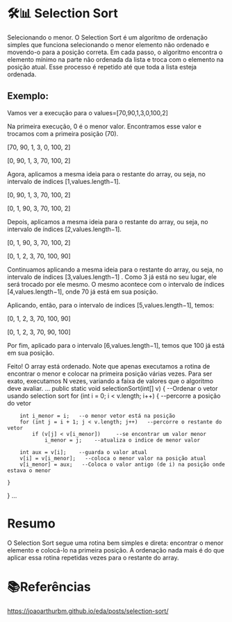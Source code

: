 # 🛠️📊 Selection Sort #


Selecionando o menor.
O Selection Sort é um algoritmo de ordenação simples que funciona selecionando o menor elemento não ordenado e movendo-o para a posição correta. Em cada passo, o algoritmo encontra o elemento mínimo na parte não ordenada da lista e troca com o elemento na posição atual. Esse processo é repetido até que toda a lista esteja ordenada.


## Exemplo:

 Vamos ver a execução para o values=[70,90,1,3,0,100,2]

Na primeira execução, 0 é o menor valor. Encontramos esse valor e trocamos com a primeira posição (70).

[70, 90, 1, 3, 0, 100, 2]

[0, 90, 1, 3, 70, 100, 2]

Agora, aplicamos a mesma ideia para o restante do array, ou seja, no intervalo de índices [1,values.length−1].

[0, 90, 1, 3, 70, 100, 2]

[0, 1, 90, 3, 70, 100, 2]

Depois, aplicamos a mesma ideia para o restante do array, ou seja, no intervalo de índices [2,values.length−1].

[0, 1, 90, 3, 70, 100, 2]

[0, 1, 2, 3, 70, 100, 90]

Continuamos aplicando a mesma ideia para o restante do array, ou seja, no intervalo de índices [3,values.length−1]
. Como 3 já está no seu lugar, ele será trocado por ele mesmo. O mesmo acontece com o intervalo de índices [4,values.length−1], onde 70 já está em sua posição.

Aplicando, então, para o intervalo de índices [5,values.length−1], temos:

[0, 1, 2, 3, 70, 100, 90]

[0, 1, 2, 3, 70, 90, 100]

Por fim, aplicado para o intervalo [6,values.length−1], temos que 100 já está em sua posição.

Feito! O array está ordenado. Note que apenas executamos a rotina de encontrar o menor e colocar na primeira posição várias vezes. Para ser exato, executamos N
 vezes, variando a faixa de valores que o algoritmo deve avaliar.
 ...
public static void selectionSort(int[] v) {	--Ordenar o vetor usando selection sort
	for (int i = 0; i < v.length; i++) {  --percorre a posição do vetor
		
		int i_menor = i;   --o menor vetor está na posição  
		for (int j = i + 1; j < v.length; j++)   --percorre o restante do vetor  
			if (v[j] < v[i_menor])     --se encontrar um valor menor
				i_menor = j;    --atualiza o indice de menor valor
		
		int aux = v[i];    --guarda o valor atual
		v[i] = v[i_menor];   --coloca o menor valor na posição atual
		v[i_menor] = aux;   --Coloca o valor antigo (de i) na posição onde estava o menor
	
	}		
}
...



# Resumo #

O Selection Sort segue uma rotina bem simples e direta: encontrar o menor elemento e colocá-lo na primeira posição. A ordenação nada mais é do que aplicar essa rotina repetidas vezes para o restante do array.

# 📚Referências #

https://joaoarthurbm.github.io/eda/posts/selection-sort/
 
